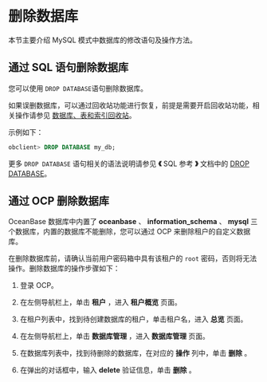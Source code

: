 删除数据库
==========================

本节主要介绍 MySQL 模式中数据库的修改语句及操作方法。

通过 SQL 语句删除数据库
-----------------------------------

您可以使用 `DROP DATABASE`语句删除数据库。

如果误删数据库，可以通过回收站功能进行恢复，前提是需要开启回收站功能，相关操作请参见 [数据库、表和索引回收站](../../10.high-data-availability/1.administrator-guide-flashback/2.recycle-bin-for-databases-tables-and-indexes.md)。

示例如下：

```sql
obclient> DROP DATABASE my_db;    
```

更多 `DROP DATABASE` 语句相关的语法说明请参见 **《** SQL 参考 **》** 文档中的 [DROP DATABASE](../../14.developer-guide/7.sql-reference/5.sql-statements/27.drop-database.md)。

通过 OCP 删除数据库
---------------------------------

OceanBase 数据库中内置了 **oceanbase** 、 **information_schema** 、 **mysql** 三个数据库，内置的数据库不能删除，您可以通过 OCP 来删除租户的自定义数据库。

在删除数据库前，请确认当前用户密码箱中具有该租户的 `root` 密码，否则将无法操作。删除数据库的操作步骤如下：

1. 登录 OCP。

2. 在左侧导航栏上，单击 **租户** ，进入 **租户概览** 页面。

3. 在租户列表中，找到待创建数据库的租户，单击租户名，进入 **总览** 页面。

4. 在左侧导航栏上，单击 **数据库管理** ，进入 **数据库管理** 页面。

5. 在数据库列表中，找到待删除的数据库，在对应的 **操作** 列中，单击 **删除** 。

6. 在弹出的对话框中，输入 **delete** 验证信息，单击 **删除** 。
